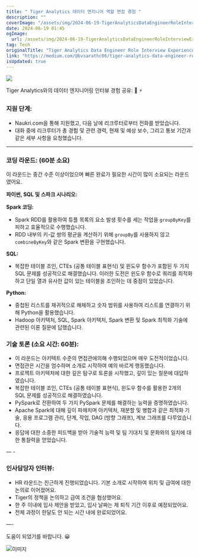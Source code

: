 ```yaml
---
title: " Tiger Analytics 데이터 엔지니어 역할 면접 경험 "
description: ""
coverImage: "/assets/img/2024-06-19-TigerAnalyticsDataEngineerRoleInterviewExperience_0.png"
date: 2024-06-19 01:45
ogImage:
  url: /assets/img/2024-06-19-TigerAnalyticsDataEngineerRoleInterviewExperience_0.png
tag: Tech
originalTitle: "Tiger Analytics Data Engineer Role Interview Experience"
link: "https://medium.com/@bvsarathc06/tiger-analytics-data-engineer-role-interview-experience-610e4b78932d"
isUpdated: true
---
```


<img src="/assets/img/2024-06-19-TigerAnalyticsDataEngineerRoleInterviewExperience_0.png" />

Tiger Analytics와의 데이터 엔지니어링 인터뷰 경험 공유: 🐯 ⚡

### 지원 단계:

- Naukri.com을 통해 지원했고, 다음 날에 리크루터로부터 전화를 받았습니다.
- 대화 중에 리크루터가 총 경험 및 관련 경력, 현재 및 예상 보수, 그리고 통보 기간과 같은 세부 사항을 요청했습니다.

<!-- cozy-coder - 수평 -->

<ins class="adsbygoogle"
     style="display:block"
     data-ad-client="ca-pub-4877378276818686"
     data-ad-slot="1107185301"
     data-ad-format="auto"
     data-full-width-responsive="true"></ins>

<script>
     (adsbygoogle = window.adsbygoogle || []).push({});
</script>

---

### 코딩 라운드: (60분 소요)

이 라운드는 중간 수준 이상이었으며 빠른 완료가 필요한 시간이 많이 소요되는 라운드였어요.

**파이썬, SQL 및 스파크 시나리오:**

<!-- cozy-coder - 수평 -->

<ins class="adsbygoogle"
     style="display:block"
     data-ad-client="ca-pub-4877378276818686"
     data-ad-slot="1107185301"
     data-ad-format="auto"
     data-full-width-responsive="true"></ins>

<script>
     (adsbygoogle = window.adsbygoogle || []).push({});
</script>

**Spark 코딩:**

- Spark RDD를 활용하여 튜플 목록의 요소 발생 횟수를 세는 작업을 `groupByKey`를 피하고 효율적으로 수행했습니다.
- RDD 내부의 키-값 쌍의 평균을 계산하기 위해 `groupBy`를 사용하지 않고 `combineByKey`와 같은 Spark 변환을 구현했습니다.

**SQL:**

- 복잡한 테이블 조인, CTEs (공통 테이블 표현식) 및 윈도우 함수가 포함된 두 가지 SQL 문제를 성공적으로 해결했습니다. 이러한 도전은 윈도우 함수로 쿼리를 최적화하고 단일 열과 유사한 값이 있는 테이블을 조인하는 데 중점이 있었습니다.

**Python:**

- 중첩된 리스트를 재귀적으로 해체하고 숫자 범위를 사용하여 리스트를 연결하기 위해 Python을 활용했습니다.
- Hadoop 아키텍처, SQL, Spark 아키텍처, Spark 변환 및 Spark 최적화 기술에 관련된 이론 질문에 답했습니다.

<!-- cozy-coder - 수평 -->

<ins class="adsbygoogle"
     style="display:block"
     data-ad-client="ca-pub-4877378276818686"
     data-ad-slot="1107185301"
     data-ad-format="auto"
     data-full-width-responsive="true"></ins>

<script>
     (adsbygoogle = window.adsbygoogle || []).push({});
</script>

### 기술 토론 (소요 시간: 60분):

- 이 라운드는 아키텍트 수준의 면접관에의해 수행되었으며 매우 도전적이었습니다.
- 면접관은 시간을 엄수하며 소개로 시작하여 예의 바르게 행동했습니다.
- 프로젝트 아키텍처에 대한 깊은 탐구로 토론을 시작했고, 깊이 있는 질문에 대답하였습니다.
- 복잡한 테이블 조인, CTEs (공통 테이블 표현식), 윈도우 함수를 활용한 2개의 SQL 문제를 성공적으로 해결하였습니다.
- PySpark로 전환하여 두 가지 PySpark 문제를 해결하는 능력을 증명하였습니다.
- Apache Spark에 대해 깊이 파헤치며 아키텍처, 재분할 및 병합과 같은 최적화 기술, 응용 프로그램 관리, 단계, 작업, DAG (방향 그래프), 계보 그래프를 다루었습니다.
- 응답에 대한 소중한 피드백을 받아 기술적 능력 및 팀 기대치 및 문화와의 일치에 대한 통찰력을 얻었습니다.

— -

### 인사담당자 인터뷰:

<!-- cozy-coder - 수평 -->

<ins class="adsbygoogle"
     style="display:block"
     data-ad-client="ca-pub-4877378276818686"
     data-ad-slot="1107185301"
     data-ad-format="auto"
     data-full-width-responsive="true"></ins>

<script>
     (adsbygoogle = window.adsbygoogle || []).push({});
</script>

- HR 라운드는 친근하게 진행되었습니다. 기본 소개로 시작하여 위치 및 급여에 대한 논의로 이어졌어요.
- Tiger의 정책을 논의하고 급여 조건을 협상했어요.
- 한 주 이내에 입사 제안을 받았고, 입사 날짜는 제 퇴직 기간 이후로 예정되었어요.
- 전체 과정이 한달도 안 되는 시간 내에 완료되었어요.

—-

도움이 되었기를 바랍니다. 😀

![이미지](https://miro.medium.com/v2/resize:fit:1400/1*YPpBH2cBCLbFNc_C2eTlsQ.gif)

